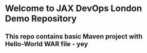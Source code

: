 # Welcome to JAX DevOps London Demo Repository

## This repo contains basic Maven project with Hello-World WAR file - yey

